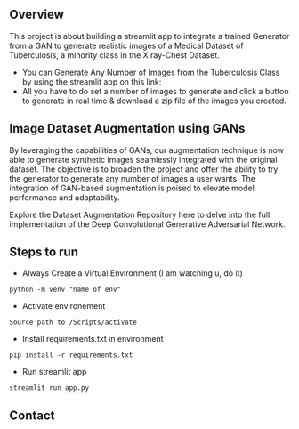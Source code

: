 ## Overview

This project is about building a streamlit app to integrate a trained Generator from a GAN to generate realistic images of a Medical Dataset of Tuberculosis, a minority class in the X ray-Chest Dataset.

* You can Generate Any Number of Images from the Tuberculosis Class by using the streamlit app on this link:
<a></a>
* All you have to do set a number of images to generate and click a button to generate in real time & download a zip file of the images you created.

## Image Dataset Augmentation using GANs

By leveraging the capabilities of GANs, our augmentation technique is now able to generate synthetic images seamlessly integrated with the original dataset.
The objective is to broaden the project and offer the ability to try the generator to generate any number of images a user wants.
The integration of GAN-based augmentation is poised to elevate model performance and adaptability.

Explore the Dataset Augmentation Repository here <a> </a> to delve into the full implementation of the Deep Convolutional Generative Adversarial Network.

## Steps to run 

* Always Create a Virtual Environment (I am watching u, do it)
~~~
python -m venv "name of env"
~~~
* Activate environement
~~~
Source path to /Scripts/activate
~~~
* Install requirements.txt in environment
~~~
pip install -r requirements.txt
~~~

* Run streamlit app
~~~
streamlit run app.py
~~~

## Contact
